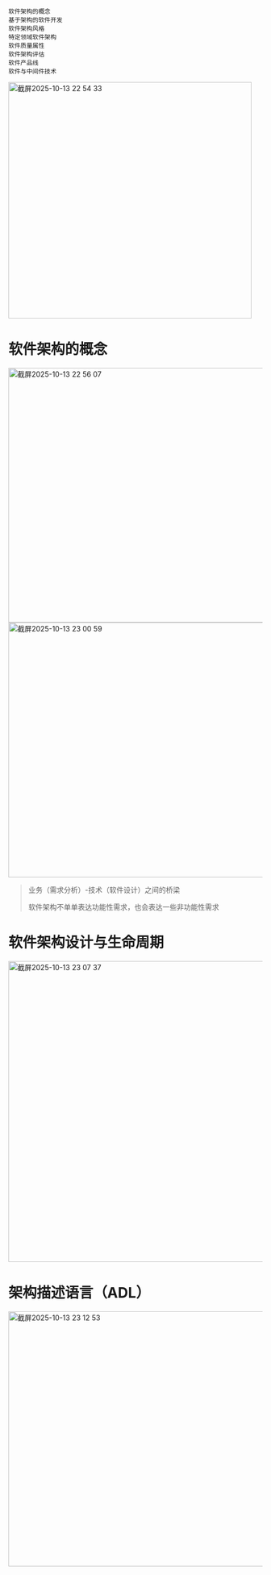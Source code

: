 ```
软件架构的概念
基于架构的软件开发
软件架构风格
特定领域软件架构
软件质量属性
软件架构评估
软件产品线
软件与中间件技术
```
<img width="482" height="469" alt="截屏2025-10-13 22 54 33" src="https://github.com/user-attachments/assets/621d1a12-81e7-44b8-9a24-dd41a1c3c459" />

# 软件架构的概念
<img width="1161" height="505" alt="截屏2025-10-13 22 56 07" src="https://github.com/user-attachments/assets/02bc2f68-bd86-4c4e-9ebb-ab3479af380a" />

<img width="854" height="506" alt="截屏2025-10-13 23 00 59" src="https://github.com/user-attachments/assets/19137587-7c34-4abe-935f-d420e2dc5524" />

> 业务（需求分析）-技术（软件设计）之间的桥梁
>
> 软件架构不单单表达功能性需求，也会表达一些非功能性需求

# 软件架构设计与生命周期
<img width="1187" height="597" alt="截屏2025-10-13 23 07 37" src="https://github.com/user-attachments/assets/a9961a48-56c3-4cb0-aa56-3ee1236f2a58" />

# 架构描述语言（ADL）
<img width="1222" height="506" alt="截屏2025-10-13 23 12 53" src="https://github.com/user-attachments/assets/728a95b5-b2b2-413d-9647-dc7adacada18" />
